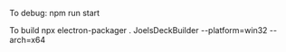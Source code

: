 To debug:
npm run start

To build
npx electron-packager . JoelsDeckBuilder --platform=win32 --arch=x64   